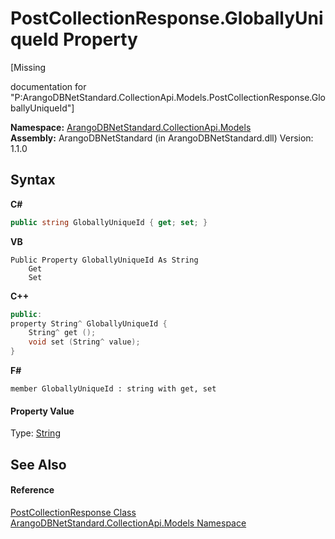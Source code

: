 # PostCollectionResponse.GloballyUniqueId Property 
 

\[Missing <summary> documentation for "P:ArangoDBNetStandard.CollectionApi.Models.PostCollectionResponse.GloballyUniqueId"\]

**Namespace:**&nbsp;<a href="eddef630-2e74-9b99-ee5b-91305adea48b">ArangoDBNetStandard.CollectionApi.Models</a><br />**Assembly:**&nbsp;ArangoDBNetStandard (in ArangoDBNetStandard.dll) Version: 1.1.0

## Syntax

**C#**<br />
``` C#
public string GloballyUniqueId { get; set; }
```

**VB**<br />
``` VB
Public Property GloballyUniqueId As String
	Get
	Set
```

**C++**<br />
``` C++
public:
property String^ GloballyUniqueId {
	String^ get ();
	void set (String^ value);
}
```

**F#**<br />
``` F#
member GloballyUniqueId : string with get, set

```


#### Property Value
Type: <a href="https://docs.microsoft.com/dotnet/api/system.string" target="_blank" rel="noopener noreferrer">String</a>

## See Also


#### Reference
<a href="0dd08143-258f-1aff-2e22-2fa25fd168f3">PostCollectionResponse Class</a><br /><a href="eddef630-2e74-9b99-ee5b-91305adea48b">ArangoDBNetStandard.CollectionApi.Models Namespace</a><br />